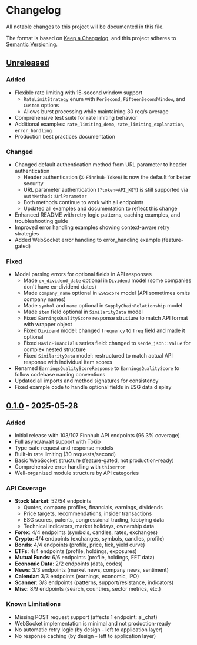 # Changelog

All notable changes to this project will be documented in this file.

The format is based on [Keep a Changelog](https://keepachangelog.com/en/1.0.0/),
and this project adheres to [Semantic Versioning](https://semver.org/spec/v2.0.0.html).

## [Unreleased]

### Added
- Flexible rate limiting with 15-second window support
  - `RateLimitStrategy` enum with `PerSecond`, `FifteenSecondWindow`, and `Custom` options
  - Allows burst processing while maintaining 30 req/s average
- Comprehensive test suite for rate limiting behavior
- Additional examples: `rate_limiting_demo`, `rate_limiting_explanation`, `error_handling`
- Production best practices documentation

### Changed
- Changed default authentication method from URL parameter to header authentication
  - Header authentication (`X-Finnhub-Token`) is now the default for better security
  - URL parameter authentication (`?token=API_KEY`) is still supported via `AuthMethod::UrlParameter`
  - Both methods continue to work with all endpoints
  - Updated all examples and documentation to reflect this change
- Enhanced README with retry logic patterns, caching examples, and troubleshooting guide
- Improved error handling examples showing context-aware retry strategies
- Added WebSocket error handling to error_handling example (feature-gated)

### Fixed
- Model parsing errors for optional fields in API responses
  - Made `ex_dividend_date` optional in `Dividend` model (some companies don't have ex-dividend dates)
  - Made `company_name` optional in `ESGScore` model (API sometimes omits company names)
  - Made `symbol` and `name` optional in `SupplyChainRelationship` model
  - Made `item` field optional in `SimilarityData` model
  - Fixed `EarningsQualityScore` response structure to match API format with wrapper object
  - Fixed `Dividend` model: changed `frequency` to `freq` field and made it optional
  - Fixed `BasicFinancials` series field: changed to `serde_json::Value` for complex nested structure
  - Fixed `SimilarityData` model: restructured to match actual API response with individual item scores
- Renamed `EarningsQualityScoreResponse` to `EarningsQualityScore` to follow codebase naming conventions
- Updated all imports and method signatures for consistency
- Fixed example code to handle optional fields in ESG data display

## [0.1.0] - 2025-05-28

### Added
- Initial release with 103/107 Finnhub API endpoints (96.3% coverage)
- Full async/await support with Tokio
- Type-safe request and response models
- Built-in rate limiting (30 requests/second)
- Basic WebSocket structure (feature-gated, not production-ready)
- Comprehensive error handling with `thiserror`
- Well-organized module structure by API categories

### API Coverage
- **Stock Market**: 52/54 endpoints
  - Quotes, company profiles, financials, earnings, dividends
  - Price targets, recommendations, insider transactions
  - ESG scores, patents, congressional trading, lobbying data
  - Technical indicators, market holidays, ownership data
- **Forex**: 4/4 endpoints (symbols, candles, rates, exchanges)
- **Crypto**: 4/4 endpoints (exchanges, symbols, candles, profile)
- **Bonds**: 4/4 endpoints (profile, price, tick, yield curve)
- **ETFs**: 4/4 endpoints (profile, holdings, exposures)
- **Mutual Funds**: 6/6 endpoints (profile, holdings, EET data)
- **Economic Data**: 2/2 endpoints (data, codes)
- **News**: 3/3 endpoints (market news, company news, sentiment)
- **Calendar**: 3/3 endpoints (earnings, economic, IPO)
- **Scanner**: 3/3 endpoints (patterns, support/resistance, indicators)
- **Misc**: 8/9 endpoints (search, countries, sector metrics, etc.)

### Known Limitations
- Missing POST request support (affects 1 endpoint: ai_chat)
- WebSocket implementation is minimal and not production-ready
- No automatic retry logic (by design - left to application layer)
- No response caching (by design - left to application layer)

[Unreleased]: https://github.com/jbradenbrown/finnhub/compare/v0.1.0...HEAD
[0.1.0]: https://github.com/jbradenbrown/finnhub/releases/tag/v0.1.0
